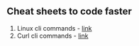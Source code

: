 ## Cheat sheets to code faster
1. Linux cli commands - [link](https://github.com/rameshrathi/cheats/blob/main/cheats/linux.txt)
2. Curl cli commands - [link](https://github.com/rameshrathi/cheats/blob/main/cheats/curl.txt)
